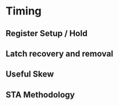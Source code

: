 # Timing

## Register Setup / Hold

## Latch recovery and removal

## Useful Skew

## STA Methodology


